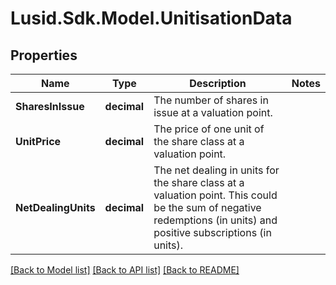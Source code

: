 # Lusid.Sdk.Model.UnitisationData

## Properties

Name | Type | Description | Notes
------------ | ------------- | ------------- | -------------
**SharesInIssue** | **decimal** | The number of shares in issue at a valuation point. | 
**UnitPrice** | **decimal** | The price of one unit of the share class at a valuation point. | 
**NetDealingUnits** | **decimal** | The net dealing in units for the share class at a valuation point. This could be the sum of negative redemptions (in units) and positive subscriptions (in units). | 

[[Back to Model list]](../README.md#documentation-for-models) [[Back to API list]](../README.md#documentation-for-api-endpoints) [[Back to README]](../README.md)

